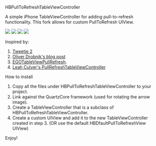 HBPullToRefreshTableViewController

A simple iPhone TableViewController for adding pull-to-refresh functionality. This fork allows for custom PullToRefresh UIView.

![](http://s3.amazonaws.com/leah.baconfile.com/blog/refresh-small-1.png)
![](http://s3.amazonaws.com/leah.baconfile.com/blog/refresh-small-2.png)
![](http://s3.amazonaws.com/leah.baconfile.com/blog/refresh-small-3.png)
![](http://s3.amazonaws.com/leah.baconfile.com/blog/refresh-small-4.png)

Inspired by:
1. [Tweetie 2](http://www.atebits.com/tweetie-iphone/)
2. [Oliver Drobnik's blog post](http://www.drobnik.com/touch/2009/12/how-to-make-a-pull-to-reload-tableview-just-like-tweetie-2/)
3. [EGOTableViewPullRefresh](http://github.com/enormego/EGOTableViewPullRefresh).
4. [Leah Culver's PullRefreshTableViewController](https://raw.github.com/leah/PullToRefresh)


How to install

1. Copy all the files under HBPullToRefreshTableViewController to your project.
2. Link against the QuartzCore framework (used for rotating the arrow image).
3. Create a TableViewController that is a subclass of HBPullToRefreshTableViewController.
4. Create a custom UIView<HBPullToRefreshView> and add it to the new TableViewController created in step 3. (OR use the default HBDfaultPullToRefreshView UIView)


Enjoy!
